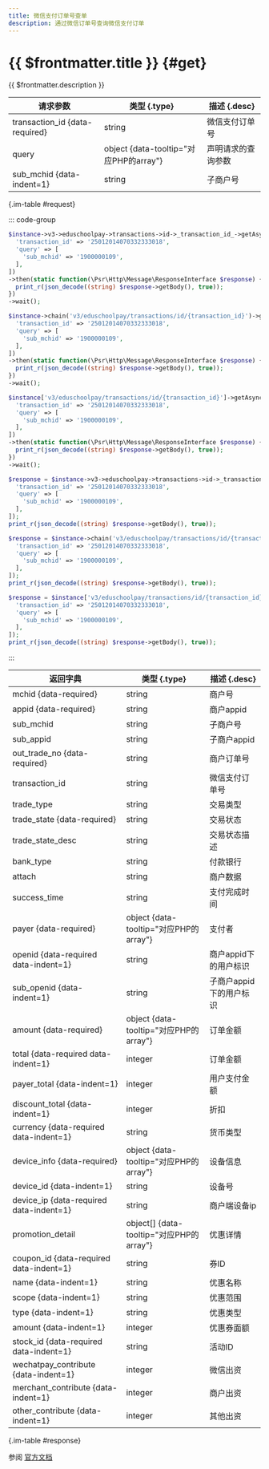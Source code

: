 ```yaml
---
title: 微信支付订单号查单
description: 通过微信订单号查询微信支付订单
---
```


# {{ $frontmatter.title }} {#get}

{{ $frontmatter.description }}

| 请求参数 | 类型 {.type} | 描述 {.desc}
| --- | --- | ---
| transaction_id {data-required} | string | 微信支付订单号
| query | object {data-tooltip="对应PHP的array"} | 声明请求的查询参数
| sub_mchid {data-indent=1} | string | 子商户号

{.im-table #request}

::: code-group

```php [异步纯链式]
$instance->v3->eduschoolpay->transactions->id->_transaction_id_->getAsync([
  'transaction_id' => '25012014070332333018',
  'query' => [
    'sub_mchid' => '1900000109',
  ],
])
->then(static function(\Psr\Http\Message\ResponseInterface $response) {
  print_r(json_decode((string) $response->getBody(), true));
})
->wait();
```

```php [异步声明式]
$instance->chain('v3/eduschoolpay/transactions/id/{transaction_id}')->getAsync([
  'transaction_id' => '25012014070332333018',
  'query' => [
    'sub_mchid' => '1900000109',
  ],
])
->then(static function(\Psr\Http\Message\ResponseInterface $response) {
  print_r(json_decode((string) $response->getBody(), true));
})
->wait();
```

```php [异步属性式]
$instance['v3/eduschoolpay/transactions/id/{transaction_id}']->getAsync([
  'transaction_id' => '25012014070332333018',
  'query' => [
    'sub_mchid' => '1900000109',
  ],
])
->then(static function(\Psr\Http\Message\ResponseInterface $response) {
  print_r(json_decode((string) $response->getBody(), true));
})
->wait();
```

```php [同步纯链式]
$response = $instance->v3->eduschoolpay->transactions->id->_transaction_id_->get([
  'transaction_id' => '25012014070332333018',
  'query' => [
    'sub_mchid' => '1900000109',
  ],
]);
print_r(json_decode((string) $response->getBody(), true));
```

```php [同步声明式]
$response = $instance->chain('v3/eduschoolpay/transactions/id/{transaction_id}')->get([
  'transaction_id' => '25012014070332333018',
  'query' => [
    'sub_mchid' => '1900000109',
  ],
]);
print_r(json_decode((string) $response->getBody(), true));
```

```php [同步属性式]
$response = $instance['v3/eduschoolpay/transactions/id/{transaction_id}']->get([
  'transaction_id' => '25012014070332333018',
  'query' => [
    'sub_mchid' => '1900000109',
  ],
]);
print_r(json_decode((string) $response->getBody(), true));
```

:::

| 返回字典 | 类型 {.type} | 描述 {.desc}
| --- | --- | ---
| mchid {data-required}| string | 商户号
| appid {data-required}| string | 商户appid
| sub_mchid | string | 子商户号
| sub_appid | string | 子商户appid
| out_trade_no {data-required}| string | 商户订单号
| transaction_id | string | 微信支付订单号
| trade_type | string | 交易类型
| trade_state {data-required}| string | 交易状态
| trade_state_desc | string | 交易状态描述
| bank_type | string | 付款银行
| attach | string | 商户数据
| success_time | string | 支付完成时间
| payer {data-required}| object {data-tooltip="对应PHP的array"} | 支付者
| openid {data-required data-indent=1} | string | 商户appid下的用户标识
| sub_openid {data-indent=1} | string | 子商户appid下的用户标识
| amount {data-required}| object {data-tooltip="对应PHP的array"} | 订单金额
| total {data-required data-indent=1} | integer | 订单金额
| payer_total {data-indent=1} | integer | 用户支付金额
| discount_total {data-indent=1} | integer | 折扣
| currency {data-required data-indent=1} | string | 货币类型
| device_info {data-required}| object {data-tooltip="对应PHP的array"} | 设备信息
| device_id {data-indent=1} | string | 设备号
| device_ip {data-required data-indent=1} | string | 商户端设备ip
| promotion_detail | object[] {data-tooltip="对应PHP的array"} | 优惠详情
| coupon_id {data-required data-indent=1} | string | 券ID
| name {data-indent=1} | string | 优惠名称
| scope {data-indent=1} | string | 优惠范围
| type {data-indent=1} | string | 优惠类型
| amount {data-indent=1} | integer | 优惠券面额
| stock_id {data-required data-indent=1} | string | 活动ID
| wechatpay_contribute {data-indent=1} | integer | 微信出资
| merchant_contribute {data-indent=1} | integer | 商户出资
| other_contribute {data-indent=1} | integer | 其他出资

{.im-table #response}

参阅 [官方文档](https://pay.weixin.qq.com/wiki/doc/apiv3/wxpay/edu/eduschoolpay/chapter4_2.shtml)
